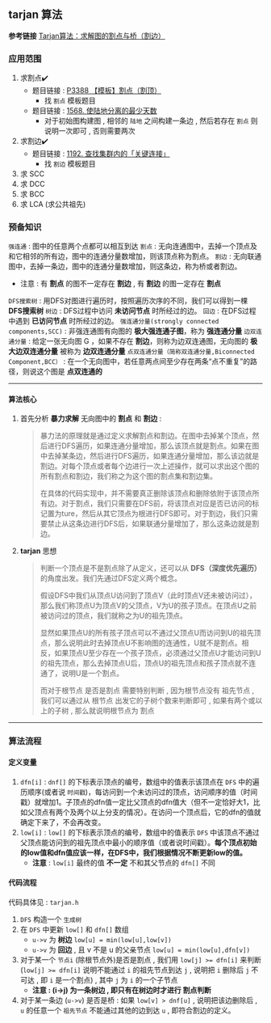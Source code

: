 #

## tarjan 算法

**参考链接** [Tarjan算法：求解图的割点与桥（割边）](https://www.cnblogs.com/nullzx/p/7968110.html)

### 应用范围

1. 求割点✔️
   - 题目链接 : [P3388 【模板】割点（割顶）](https://www.luogu.com.cn/problem/P3388)
     - 找 `割点` 模板题目
   - 题目链接 : [1568. 使陆地分离的最少天数](https://leetcode-cn.com/problems/minimum-number-of-days-to-disconnect-island/)
     - 对于初始图构建图 , 相邻的 `陆地` 之间构建一条边 , 然后若存在 `割点` 则说明一次即可 , 否则需要两次
2. 求割边✔️
   - 题目链接 : [1192. 查找集群内的「关键连接」](https://leetcode-cn.com/problems/critical-connections-in-a-network/)
     - 找 `割边` 模板题目
3. 求 SCC
4. 求 DCC
5. 求 BCC
6. 求 LCA (求公共祖先)

### 预备知识

`强连通` : 图中的任意两个点都可以相互到达
`割点` : 无向连通图中，去掉一个顶点及和它相邻的所有边，图中的连通分量数增加，则该顶点称为割点。
`割边` : 无向联通图中，去掉一条边，图中的连通分量数增加，则这条边，称为桥或者割边。

- 注意 : 有 **割点** 的图不一定存在 **割边** , 有 **割边** 的图一定存在 **割点**

`DFS搜索树` : 用DFS对图进行遍历时，按照遍历次序的不同，我们可以得到一棵 **DFS搜索树**
`树边` : DFS过程中访问 **未访问节点** 时所经过的边。
`回边` : 在DFS过程中遇到 **已访问节点** 时所经过的边。
`强连通分量(strongly connected components,SCC)` : 非强连通图有向图的 **极大强连通子图**，称为 **强连通分量**
`边双连通分量` : 给定一张无向图 G ，如果不存在 **割边**，则称为边双连通图，无向图的 **极大边双连通分量** 被称为 **边双连通分量**
`点双连通分量（简称双连通分量,Biconnected Component,BCC）` : 在一个无向图中，若任意两点间至少存在两条“点不重复”的路径，则说这个图是 **点双连通的**

---

#### 算法核心

1. 首先分析 **暴力求解** 无向图中的 **割点** 和 **割边** :

    > 暴力法的原理就是通过定义求解割点和割边。在图中去掉某个顶点，然后进行DFS遍历，如果连通分量增加，那么该顶点就是割点。如果在图中去掉某条边，然后进行DFS遍历，如果连通分量增加，那么该边就是割边。对每个顶点或者每个边进行一次上述操作，就可以求出这个图的所有割点和割边，我们称之为这个图的割点集和割边集。
    >
    > 在具体的代码实现中，并不需要真正删除该顶点和删除依附于该顶点所有边。对于割点，我们只需要在DFS前，将该顶点对应是否已访问的标记置为ture，然后从其它顶点为根进行DFS即可。对于割边，我们只需要禁止从这条边进行DFS后，如果联通分量增加了，那么这条边就是割边。

2. **tarjan** 思想

    > 判断一个顶点是不是割点除了从定义，还可以从 **DFS（深度优先遍历）** 的角度出发。我们先通过DFS定义两个概念。
    >
    > 假设DFS中我们从顶点U访问到了顶点V（此时顶点V还未被访问过），那么我们称顶点U为顶点V的父顶点，V为U的孩子顶点。在顶点U之前被访问过的顶点，我们就称之为U的祖先顶点。
    >
    > 显然如果顶点U的所有孩子顶点可以不通过父顶点U而访问到U的祖先顶点，那么说明此时去掉顶点U不影响图的连通性，U就不是割点。相反，如果顶点U至少存在一个孩子顶点，必须通过父顶点U才能访问到U的祖先顶点，那么去掉顶点U后，顶点U的祖先顶点和孩子顶点就不连通了，说明U是一个割点。
    >
    > 而对于根节点 是否是割点 需要特别判断 , 因为根节点没有 祖先节点 , 我们可以通过从 根节点 出发它的子树个数来判断即可 , 如果有两个或以上的子树 , 那么就说明根节点为 割点

---

### 算法流程

#### 定义变量

1. `dfn[i]` : `dnf[]` 的下标表示顶点的编号，数组中的值表示该顶点在 `DFS` 中的遍历顺序(或者说 `时间戳`)，每访问到一个未访问过的顶点，访问顺序的值（时间戳）就增加1。子顶点的dfn值一定比父顶点的dfn值大（但不一定恰好大1，比如父顶点有两个及两个以上分支的情况）。在访问一个顶点后，它的dfn的值就确定下来了，不会再改变。
2. `low[i]` : `low[]` 的下标表示顶点的编号，数组中的值表示 `DFS` 中该顶点不通过父顶点能访问到的祖先顶点中最小的顺序值（或者说时间戳）。**每个顶点初始的low值和dfn值应该一样，在DFS中，我们根据情况不断更新low的值。**
   - **注意** : `low[i]` 最终的值 **不一定** 不和其父节点的 `dfn[]` 不同

#### 代码流程

代码具体见 : `tarjan.h`

1. `DFS` 构造一个 `生成树`
2. 在 `DFS` 中更新 `low[]` 和 `dfn[]` 数组
   - `u->v` 为 **树边** `low[u] = min(low[u],low[v])`
   - `u->v` 为 **回边** , 且 v 不是 u 的父亲节点 `low[u] = min(low[u],dfn[v])`
3. 对于某一个 `节点i` (除根节点外)是否是割点 , 我们用 `low[j] >= dfn[i]` 来判断 (`low[j] >= dfn[i]` 说明不能通过 `i` 的祖先节点到达 `j` , 说明把 `i` 删除后 `j` 不可达 , 即 `i` 是一个割点) , 其中 `j` 为 `i` 的一个子节点
   - **注意 : (i->j) 为一条树边 , 即只有在树边时才进行 割点判断**
4. 对于某一条边 (`u->v`) 是否是桥 : 如果 `low[v] > dnf[u]` , 说明把该边删除后 , `u` 的任意一个 `祖先节点` 不能通过其他的边到达 `u` , 即符合割边的定义。
